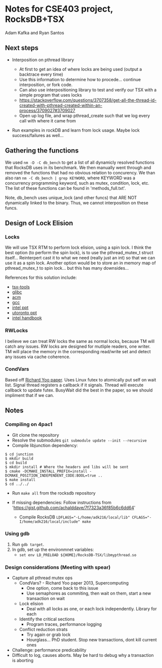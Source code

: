 # Notes for CSE403 project, RocksDB+TSX
Adam Kafka and Ryan Santos

## Next steps
- Interposition on pthread library
    - At first to get an idea of where locks are being used (output a backtrace every time)
    - Use this information to determine how to procede... continue interposition, or fork code.
    - Can also use interpositioning library to test and verify our TSX with a simple program that uses locks
    - https://stackoverflow.com/questions/3707358/get-all-the-thread-id-created-with-pthread-created-within-an-process/3709027#3709027
    - Open up log file, and wrap pthread\_create such that we log every call with where it came from

- Run examples in rockDB and learn from lock usage. Maybe lock success/failures as well...

## Gathering the functions
We used ``nm -D -C db_bench`` to get a list of all dynamicly resolved functions that RocksDB uses in its benchmark. We then manually went through and removed the functions that had no obvious relation to concurency. We than also ran ``nm -C db_bench | grep KEYWORD``, where KEYWORD was a concurrency programming keyword, such as mutex, condition, lock, etc. The list of these functions can be found in 'methods\_full.txt'.

Note, db\_bench uses unique\_lock (and other funcs) that ARE NOT dynamically linked to the binary. Thus, we cannot interposition on these funcs.

## Design of Lock Elision
### Locks
We will use TSX RTM to perform lock elision, using a spin lock. I think the best option (to perform the spin lock), is to use the pthread\_mutex\_t struct itself... Reinterpert cast it to what we need (really just an int) so that we can use it as a spin lock. Another option would be to store an in memory map of pthread\_mutex\_t to spin lock... but this has many downsides...

References for this solution include:
- [tsx-tools](https://github.com/andikleen/tsx-tools/blob/master/locks/spin-rtm.c)
- [glibc](https://lwn.net/Articles/534758/)
- [acm](https://queue.acm.org/detail.cfm?id=2579227)
- [gcc](https://gcc.gnu.org/onlinedocs/gcc-4.8.2/gcc/X86-transactional-memory-intrinsics.html#X86-transactional-memory-intrinsics)
- [intel ppt](http://www.halobates.de/adding-lock-elision-to-linux.pdf)
- [utoronto ppt](http://individual.utoronto.ca/mikedaiwang/tm/Intel_TSX_Overview.pdf)
- [intel handbook](https://www-ssl.intel.com/content/dam/www/public/us/en/documents/manuals/64-ia-32-architectures-optimization-manual.pdf)

### RWLocks
I believe we can treat RW locks the same as normal locks, because TM will catch any issues. RW locks are designed for mutliple readers, one writer. TM will place the memory in the corresponding read/write set and detect any issues via cache coherence.

### CondVars
Based off [Richard Yoo paper](http://pages.cs.wisc.edu/~rajwar/papers/SC13_TSX.pdf). Uses Linux futex to atomically put self on wait list. Signal thread registers a callback if it signals. Thread will execute callback to update futex. BusyWait did the best in the paper, so we should impliment that if we can.


## Notes
### Compiling on 4pac1
- Git clone the repository
- Resolve the submodules ``git submodule update --init --recursive``
- Compile libjunction dependency:

```
$ cd junction
$ mkdir build
$ cd build
$ mkdir install # Where the headers and libs will be sent
$ cmake -DCMAKE_INSTALL_PREFIX=install -DCMAKE_POSITION_INDEPENDENT_CODE:BOOL=true ..
$ make install
$ cd ../../
```

- Run ``make all`` from the rocksdb repository


- If missing dependencies:
    Follow instructions from 'https://gist.github.com/achalddave/7f7323a36f85b6c6dd64'
    - Compile RocksDB ``LDFLAGS="-L/home/adk216/local/lib" CFLAGS="-I/home/adk216/local/include" make``

### Using gdb
1. Run ``gdb target``.
1. In gdb, set up the environmnet variables:
    - ``set env LD_PRELOAD ${HOME}/RocksDB-TSX/libmypthread.so``

### Design considerations (Meeting with spear)
- Capture all pthread mutex ops
    - CondVars? - Richard Yoo paper 2013, Supercomputing
        - One option, come back to this issue
        - Use semaphores as commiting, then wait on them, start a new transaction on wait
    - Lock elision
        - Deal with all locks as one, or each lock independently. Library for each
    - Identify the critical sections
        - Program traces, performance logging
    - Conflict reduction strats
        - Try again or grab lock
        - Hourglass... PhD student. Stop new transactions, dont kill current ones
- Challenge: performance predicability
- Difficult to log, causes aborts. May be hard to debug why a transaction is aborting

